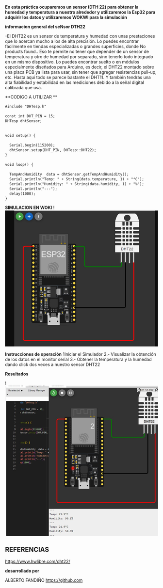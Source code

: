 **En esta práctica ocuparemos un sensor (DTH 22) para obtener la humedad y temperatura a nuestro alrededor y utilizaremos la Esp32 para adquirir los datos y utilizaremos WOKWI para la simulación**

**informacion general del seNsor DTH22**

-El DHT22 es un sensor de temperatura y humedad con unas prestaciones que lo acercan mucho a los de alta precisión. Lo puedes encontrar fácilmente en tiendas especializadas o grandes superficies, donde No products found.. Eso te permite no tener que depender de un sensor de temperatura y otro de humedad por separado, sino tenerlo todo integrado en un mismo dispositivo.
Lo puedes encontrar suelto o en módulos especialmente diseñados para Arduino, es decir, el DHT22 montado sobre una placa PCB ya lista para usar, sin tener que agregar resistencias pull-up, etc. Hasta aquí todo se parece bastante el DHT11. Y también tendrás una alta fiabilidad y estabilidad en las mediciones debido a la señal digital calibrada que usa.

**CODIGO A UTILIZAR **
```
#include "DHTesp.h"

const int DHT_PIN = 15;
DHTesp dhtSensor;


void setup() {

  Serial.begin(115200);
  dhtSensor.setup(DHT_PIN, DHTesp::DHT22);
}

void loop() {

  TempAndHumidity  data = dhtSensor.getTempAndHumidity();
  Serial.println("Temp: " + String(data.temperature, 1) + "°C");
  Serial.println("Humidity: " + String(data.humidity, 1) + "%");
  Serial.println("---");
  delay(1000);
}
```



**SIMULACION EN WOKI**
!![](https://github.com/FANDINO7/PRACTICA-CON-SENSOR-DHT22-/blob/main/DH22%20SESOR%20DE%20TEMPERATURA%20.jpg?raw=true)

**Instrucciones de operación**
1Iniciar el Simulador 2.- Visualizar la obtención de los datos en el monitor serial 3.- Obtener la temperatura y la humedad dando click dos veces a nuestro sensor DHT22

**Resultados**

!![](https://github.com/FANDINO7/PRACTICA-CON-SENSOR-DHT22-/blob/main/resultados.jpg?raw=true)



## REFERENCIAS
https://www.hwlibre.com/dht22/




**desarrollado por**


ALBERTO FANDIÑO 
https://github.com




